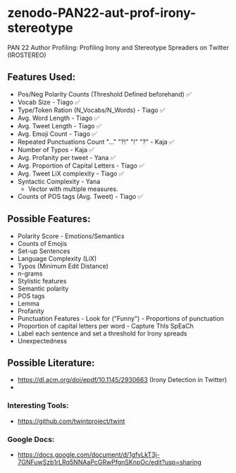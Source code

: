 # zenodo-PAN22-aut-prof-irony-stereotype
 PAN 22 Author Profiling: Profiling Irony and Stereotype Spreaders on Twitter (IROSTEREO)

## Features Used:
- Pos/Neg Polarity Counts (Threshold Defined beforehand) ✅
- Vocab Size - Tiago ✅
- Type/Token Ration (N_Vocabs/N_Words) - Tiago ✅
- Avg. Word Length - Tiago ✅
- Avg. Tweet Length - Tiago ✅
- Avg. Emoji Count - Tiago ✅
- Repeated Punctuations Count "..." "?!" "!" "?" - Kaja ✅
- Number of Typos - Kaja ✅
- Avg. Profanity per tweet - Yana ✅
- Avg. Proportion of Capital Letters - Tiago ✅
- Avg. Tweet LiX complexity - Tiago ✅
- Syntactic Complexity - Yana
    - Vector with multiple measures.
- Counts of POS tags (Avg. Tweet) - Tiago ✅

## Possible Features:
- Polarity Score - Emotions/Semantics
- Counts of Emojis 
- Set-up Sentences
- Language Complexity (LiX)
- Typos (Minimum Edit Distance)
- n-grams
- Stylistic features
- Semantic polarity 
- POS tags
- Lemma
- Profanity
- Punctuation Features - Look for ("Funny") - Proportions of punctuation 
- Proportion of capital letters per word - Capture ThIs SpEaCh
- Label each sentence and set a threshold for Irony spreads
- Unexpectedness

## Possible Literature:
- https://dl.acm.org/doi/epdf/10.1145/2930663 (Irony Detection in Twitter)
- 

### Interesting Tools:
- https://github.com/twintproject/twint

### Google Docs:
- https://docs.google.com/document/d/1gfvLkT3j-7GNFuwSzb1rLRq5NNAaPcGRwPfgnSKnpOc/edit?usp=sharing